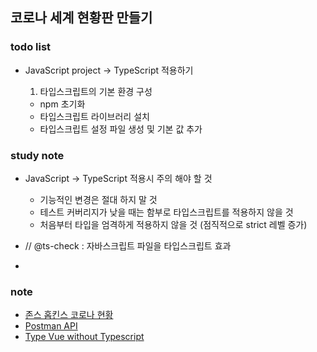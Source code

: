## 코로나 세계 현황판 만들기

### todo list

- JavaScript project -> TypeScript 적용하기

  1. 타입스크립트의 기본 환경 구성

  - npm 초기화
  - 타입스크립트 라이브러리 설치
  - 타입스크립트 설정 파일 생성 및 기본 값 추가

### study note

- JavaScript -> TypeScript 적용시 주의 해야 할 것

  - 기능적인 변경은 절대 하지 말 것
  - 테스트 커버리지가 낮을 때는 함부로 타입스크립트를 적용하지 않을 것
  - 처음부터 타입을 엄격하게 적용하지 않을 것 (점직적으로 strict 레벨 증가)

- // @ts-check : 자바스크립트 파일을 타입스크립트 효과
-

### note

- [존스 홉킨스 코로나 현황](https://www.arcgis.com/apps/opsdashboard/index.html#/bda7594740fd40299423467b48e9ecf6)
- [Postman API](https://documenter.getpostman.com/view/10808728/SzS8rjbc?version=latest#27454960-ea1c-4b91-a0b6-0468bb4e6712)
- [Type Vue without Typescript](https://blog.usejournal.com/type-vue-without-typescript-b2b49210f0b)
